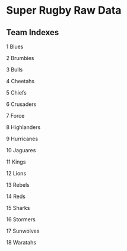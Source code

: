 # Super Rugby Raw Data

## Team Indexes

1 Blues      

2 Brumbies    

3 Bulls      

4 Cheetahs   

5 Chiefs     

6 Crusaders  

7 Force      

8 Highlanders

9 Hurricanes 

10 Jaguares  

11 Kings     

12 Lions     

13 Rebels    

14 Reds      

15 Sharks    

16 Stormers   

17 Sunwolves  

18 Waratahs   
